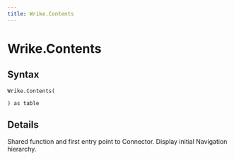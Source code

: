 ```yaml
---
title: Wrike.Contents
---
```


# Wrike.Contents



## Syntax

```powerquery
Wrike.Contents(

) as table
```


## Details

 Shared function and first entry point to Connector. Display initial Navigation hierarchy.


